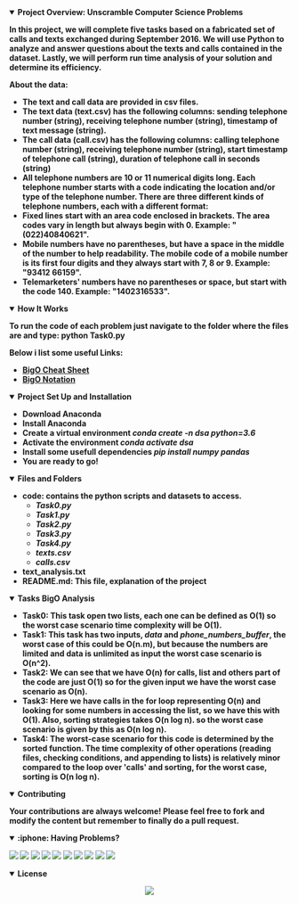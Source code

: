 <details open>
<summary> <b>Project Overview: Unscramble Computer Science Problems<b></summary>

In this project, we will complete five tasks based on a fabricated set of calls and texts exchanged during September 2016. We will use Python to analyze and answer questions about the texts and calls contained in the dataset. Lastly, we will perform run time analysis of your solution and determine its efficiency.


About the data:
- The text and call data are provided in csv files.
- The text data (text.csv) has the following columns: sending telephone number (string), receiving telephone number (string), timestamp of text message (string).
- The call data (call.csv) has the following columns: calling telephone number (string), receiving telephone number (string), start timestamp of telephone call (string), duration of telephone call in seconds (string)
- All telephone numbers are 10 or 11 numerical digits long. Each telephone number starts with a code indicating the location and/or type of the telephone number. There are three different kinds of telephone numbers, each with a different format:
- Fixed lines start with an area code enclosed in brackets. The area codes vary in length but always begin with 0. Example: "(022)40840621".
- Mobile numbers have no parentheses, but have a space in the middle of the number to help readability. The mobile code of a mobile number is its first four digits and they always start with 7, 8 or 9. Example: "93412 66159".
- Telemarketers' numbers have no parentheses or space, but start with the code 140. Example: "1402316533".

</details>


<details open>
<summary> <b>How It Works<b></summary>

To run the code of each problem just navigate to the folder where the files are and type:
    python Task0.py



Below i list some useful Links:
- [BigO Cheat Sheet](https://www.bigocheatsheet.com/)
- [BigO Notation](https://en.wikipedia.org/wiki/Big_O_notation)

</details>


<details open>
<summary> <b>Project Set Up and Installation<b></summary>

- Download Anaconda
- Install Anaconda
- Create a virtual environment *conda create -n dsa python=3.6*
- Activate the environment *conda activate dsa*
- Install some usefull dependencies *pip install numpy pandas*
- You are ready to go!

</details>

<details open>
<summary> <b>Files and Folders<b></summary>

- **code**: contains the python scripts and datasets to access.
  - *Task0.py*
  - *Task1.py*
  - *Task2.py*
  - *Task3.py*
  - *Task4.py*
  - *texts.csv*
  - *calls.csv*
- **text_analysis.txt**
- **README.md**: This file, explanation of the project

</details>

<details open>
<summary> <b>Tasks BigO Analysis <b></summary>

- **Task0**: This task open two lists, each one can be defined as O(1) so the worst case scenario time complexity will be O(1).
- **Task1**: This task has two inputs, *data* and *phone_numbers_buffer*, the worst case of this could be O(n.m), but because the numbers are limited and data is unlimited as input the worst case scenario is O(n^2).
- **Task2**: We can see that we have O(n) for calls, list and others part of the code are just O(1) so for the given input we have the worst case scenario as O(n).
- **Task3**: Here we have calls in the for loop representing O(n) and looking for some numbers in accessing the list, so we have this with O(1). Also, sorting strategies takes  O(n log n). so the  worst case scenario is given by this as  O(n log n).
- **Task4**: The worst-case scenario for this code is determined by the sorted function. The time complexity of other operations (reading files, checking conditions, and appending to lists) is relatively minor compared to the loop over 'calls' and sorting, for the worst case, sorting is  O(n log n).

<details open>
<summary> <b>Contributing<b></summary>

Your contributions are always welcome! Please feel free to fork and modify the content but remember to finally do a pull request.

</details>

<details open>
<summary> :iphone: <b>Having Problems?<b></summary>

<p align = "center">

[<img src="https://img.shields.io/badge/linkedin-%230077B5.svg?&style=for-the-badge&logo=linkedin&logoColor=white" />](https://www.linkedin.com/in/riawa)
[<img src="https://img.shields.io/badge/telegram-2CA5E0?style=for-the-badge&logo=telegram&logoColor=white"/>](https://t.me/issaiass)
[<img src="https://img.shields.io/badge/instagram-%23E4405F.svg?&style=for-the-badge&logo=instagram&logoColor=white">](https://www.instagram.com/daqsyspty/)
[<img src="https://img.shields.io/badge/twitter-%231DA1F2.svg?&style=for-the-badge&logo=twitter&logoColor=white" />](https://twitter.com/daqsyspty) 
[<img src ="https://img.shields.io/badge/facebook-%233b5998.svg?&style=for-the-badge&logo=facebook&logoColor=white%22">](https://www.facebook.com/daqsyspty)
[<img src="https://img.shields.io/badge/linkedin-%230077B5.svg?&style=for-the-badge&logo=linkedin&logoColor=white" />](https://www.linkedin.com/in/riawe)
[<img src="https://img.shields.io/badge/tiktok-%23000000.svg?&style=for-the-badge&logo=tiktok&logoColor=white" />](https://www.linkedin.com/in/riawe)
[<img src="https://img.shields.io/badge/whatsapp-%23075e54.svg?&style=for-the-badge&logo=whatsapp&logoColor=white" />](https://wa.me/50766168542?text=Hello%20Rangel)
[<img src="https://img.shields.io/badge/hotmail-%23ffbb00.svg?&style=for-the-badge&logo=hotmail&logoColor=white" />](mailto:issaiass@hotmail.com)
[<img src="https://img.shields.io/badge/gmail-%23D14836.svg?&style=for-the-badge&logo=gmail&logoColor=white" />](mailto:riawalles@gmail.com)

</p>

</details>

<details open>
<summary> <b>License<b></summary>
<p align = "center">
<img src= "https://mirrors.creativecommons.org/presskit/buttons/88x31/svg/by-sa.svg" />
</p>
</details>